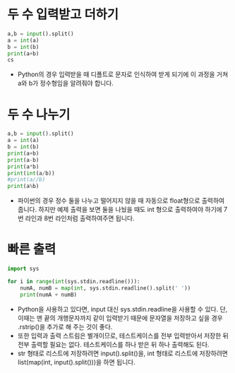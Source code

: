 # 두 수 입력받고 더하기
```python
a,b = input().split()
a = int(a)
b = int(b)
print(a+b)
cs
```
* Python의 경우 입력받을 때 디폴트로 문자로 인식하여 받게 되기에 이 과정을 거쳐 a와 b가 정수형임을 알려줘야 합니다.

# 두 수 나누기
```python
a,b = input().split()
a = int(a)
b = int(b)
print(a+b)
print(a-b)
print(a*b)
print(int(a/b))
#print(a//b)
print(a%b)
```
*  파이썬의 경우 정수 둘을 나누고 떨어지지 않을 때 자동으로 float형으로 출력하여 줍니다. 하지만 예제 출력을 보면 둘을 나눴을 때도 int 형으로 출력하여야 하기에 7번 라인과 8번 라인처럼 출력하여주면 됩니다.

# 빠른 출력
```python
import sys

for i in range(int(sys.stdin.readline())):
    numA, numB = map(int, sys.stdin.readline().split(' '))
    print(numA + numB)
```
* Python을 사용하고 있다면, input 대신 sys.stdin.readline을 사용할 수 있다. 단, 이때는 맨 끝의 개행문자까지 같이 입력받기 때문에 문자열을 저장하고 싶을 경우 .rstrip()을 추가로 해 주는 것이 좋다.
* 또한 입력과 출력 스트림은 별개이므로, 테스트케이스를 전부 입력받아서 저장한 뒤 전부 출력할 필요는 없다. 테스트케이스를 하나 받은 뒤 하나 출력해도 된다.
* str 형태로 리스트에 저장하려면 input().split()을, int 형태로 리스트에 저장하려면 list(map(int, input().split()))을 하면 됩니다.